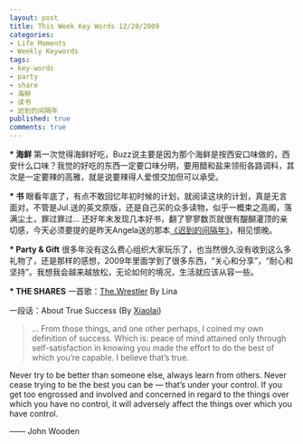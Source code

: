 ```yaml
---
layout: post
title: This Week Key Words 12/20/2009
categories:
- Life Moments
- Weekly Keywords
tags:
- key-words
- party
- share
- 海鲜
- 读书
- 迟到的间隔年
published: true
comments: true
---
```

<p><strong>* 海鲜</strong>
第一次觉得海鲜好吃，Buzz说主要是因为那个海鲜是按西安口味做的，西安什么口味？我觉的好吃的东西一定要口味分明，要用醋和盐来领衔各路调料，其次是一定要辣的高雅，就是说要辣得人爱恨交加但可以承受。</p>

<p><strong>* 书</strong>
眼看年底了，有点不敢回忆年初时候的计划，就阅读这块的计划，真是无言面对，不管是Jul.送的英文原版，还是自己买的众多读物，似乎一概束之高阁，落满尘土，罪过罪过... 还好年末发现几本好书，翻了寥寥数页就很有醍醐灌顶的亲切感，今天必须要提的是昨天Angela送的那本<a href="http://www.douban.com/subject/3905366/">《迟到的间隔年》</a>，相见恨晚。</p>

<p><strong>* Party & Gift</strong>
很多年没有这么费心组织大家玩乐了，也当然很久没有收到这么多礼物了，还是那样的感想，2009年里面学到了很多东西，“关心和分享”，“耐心和坚持”。我想我会越来越放松，无论如何的境况，生活就应该从容一些。</p>

<p><strong>* THE SHARES</strong>
一首歌：<a href="http://blog.wangyaodi.com/2009/12/20/the-wrestler/">The.Wrestler</a> By Lina</p>

<p>一段话：About True Success (By <a href="http://www.lixiaolai.com/index.php/archives/8155.html">Xiaolai</a>)
<blockquote>
 … From those things, and one other perhaps, I coined my own definition of success. Which is: peace of mind attained only through self-satisfaction in knowing you made the effort to do the best of which you’re capable. I believe that’s true.</blockquote></p>

<p>    Never try to be better than someone else, always learn from others. Never cease trying to be the best you can be — that’s under your control. If you get too engrossed and involved and concerned in regard to the things over which you have no control, it will adversely affect the things over which you have control.</p>

<p>—— John Wooden </p>
